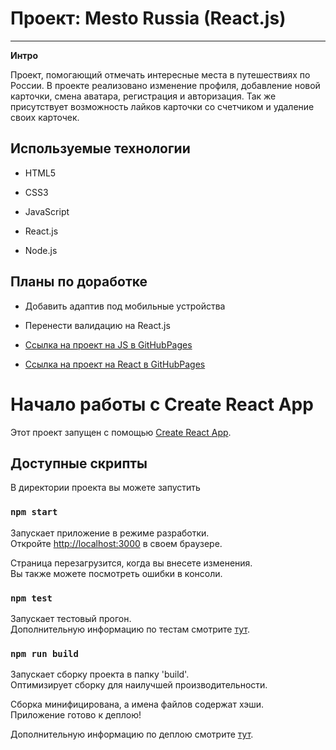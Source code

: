 # Проект: Mesto Russia (React.js)

---

**Интро**

Проект, помогающий отмечать интересные места в путешествиях по России. В проекте реализовано изменение профиля, добавление новой карточки, смена аватара, регистрация и авторизация. Так же присутствует возможность лайков карточки со счетчиком и удаление своих карточек.

## Используемые технологии

* HTML5

* CSS3

* JavaScript

* React.js

* Node.js

**Планы по доработке**
---
* Добавить адаптив под мобильные устройства
* Перенести валидацию на React.js

* [Ссылка на проект на JS в GitHubPages](https://vlovchinnikov21.github.io/mesto/)
* [Ссылка на проект на React в GitHubPages](https://vlovchinnikov21.github.io/mesto-react/)

# Начало работы с Create React App

Этот проект запущен с помощью [Create React App](https://github.com/facebook/create-react-app).

## Доступные скрипты

В директории проекта вы можете запустить

### `npm start`

Запускает приложение в режиме разработки.\
Откройте [http://localhost:3000](http://localhost:3000) в своем браузере.

Страница перезагрузится, когда вы внесете изменения.\
Вы также можете посмотреть ошибки в консоли.

### `npm test`

Запускает тестовый прогон.\
Дополнительную информацию по тестам смотрите [тут](https://facebook.github.io/create-react-app/docs/running-tests).

### `npm run build`

Запускает сборку проекта в папку 'build'.\
Оптимизирует сборку для наилучшей производительности.

Сборка минифицирована, а имена файлов содержат хэши.\
Приложение готово к деплою!

Дополнительную информацию по деплою смотрите [тут](https://facebook.github.io/create-react-app/docs/deployment).
